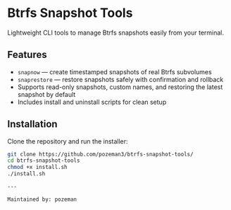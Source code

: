 # Btrfs Snapshot Tools

Lightweight CLI tools to manage Btrfs snapshots easily from your terminal.

##  Features

- `snapnow` — create timestamped snapshots of real Btrfs subvolumes
- `snaprestore` — restore snapshots safely with confirmation and rollback
- Supports read-only snapshots, custom names, and restoring the latest snapshot by default
- Includes install and uninstall scripts for clean setup

##  Installation

Clone the repository and run the installer:


```bash
git clone https://github.com/pozeman3/btrfs-snapshot-tools/
cd btrfs-snapshot-tools
chmod +x install.sh
./install.sh

---

Maintained by: pozeman

